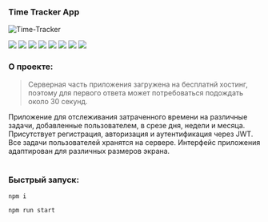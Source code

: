### Time Tracker App

![Time-Tracker](https://github.com/Melyfr/time-tracker/assets/72978278/81e1e115-d1b4-41d9-97a3-61b7a9749087)
<div>
  <img src="https://img.shields.io/badge/TypeScript-1F2544?style=for-the-badge&logo=typescript&logoColor=#3178C6"/> 
  <img src="https://img.shields.io/badge/HTML-1F2544?style=for-the-badge&logo=html5&logoColor=#E34F26"/> 
  <img src="https://img.shields.io/badge/CSS-1F2544?style=for-the-badge&logo=css3&logoColor=1572B6"/> 
  <img src="https://img.shields.io/badge/React-1F2544?style=for-the-badge&logo=react&logoColor=#61DAFB"/> 
  <img src="https://img.shields.io/badge/Redux-1F2544?style=for-the-badge&logo=redux&logoColor=764ABC"/> 
  <img src="https://img.shields.io/badge/Webpack-1F2544?style=for-the-badge&logo=webpack&logoColor=#8DD6F9"/> 
  <img src="https://img.shields.io/badge/Node.JS-1F2544?style=for-the-badge&logo=nodedotjs&logoColor=#339933"/> 
  <img src="https://img.shields.io/badge/PostgreSQL-1F2544?style=for-the-badge&logo=postgresql&logoColor=#4169E1"/> 
</div>

### О проекте:

>Серверная часть приложения загружена на бесплатнй хостинг, поэтому для первого ответа может потребоваться подождать около 30 секунд.

Приложение для отслеживания затраченного времени на различные задачи, добавленные пользователем, в срезе дня, недели и месяца. Присутствует регистрация, авторизация и аутентификация через JWT. Все задачи пользователей хранятся на сервере. Интерфейс приложения адаптирован для различных размеров экрана.
#

### Быстрый запуск:

```
npm i
```
```
npm run start
```
